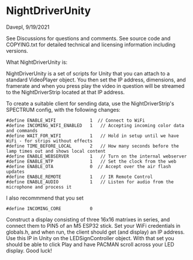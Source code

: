 # NightDriverUnity
Davepl, 9/19/2021

See Discussions for questions and comments.
See source code and COPYING.txt for detailed technical and licensing information including versions.

What NightDriverUnity is:

NightDriverUnity is a set of scripts for Unity that you can attach to a standard VideoPlayer object.  You then set the IP address, dimensions, and framerate and when you press play the video in question will be streamed to the NightDriverStrip located at that IP address.

To create a suitable client for sending data, use the NightDriverStrip's SPECTRUM config, with the following changes:

    #define ENABLE_WIFI             1  // Connect to WiFi
    #define INCOMING_WIFI_ENABLED   1   // Accepting incoming color data and commands
    #define WAIT_FOR_WIFI           1   // Hold in setup until we have WiFi - for strips without effects
    #define TIME_BEFORE_LOCAL       2   // How many seconds before the lamp times out and shows local content
    #define ENABLE_WEBSERVER        1   // Turn on the internal webserver
    #define ENABLE_NTP              1   // Set the clock from the web
    #define ENABLE_OTA              0  // Accept over the air flash updates
    #define ENABLE_REMOTE           1   // IR Remote Control
    #define ENABLE_AUDIO            1   // Listen for audio from the microphone and process it

I also recommmend that you set

    #define INCOMING_CORE           0
    
Construct a display consisting of three 16x16 matrixes in series, and connect them to PIN5 of an M5 ESP32 stick.  Set your WiFi credentials in globals.h, and when run, the client should get (and display) an IP address.  Use this IP in Unity on the LEDSignController object.  With that set you should be able to click Play and have PACMAN scroll across your LED display.  Good luck!
